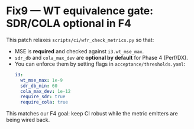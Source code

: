 # Fix9 — WT equivalence gate: SDR/COLA optional in F4

This patch relaxes `scripts/ci/wfr_check_metrics.py` so that:
- MSE is **required** and checked against `i3.wt_mse_max`.
- `sdr_db` and `cola_max_dev` are **optional by default** for Phase 4 (Perf/DX).
- You can enforce them by setting flags in `acceptance/thresholds.yaml`:
  ```yaml
  i3:
    wt_mse_max: 1e-9
    sdr_db_min: 60
    cola_max_dev: 1e-12
    require_sdr: true
    require_cola: true
  ```

This matches our F4 goal: keep CI robust while the metric emitters are being wired back.
